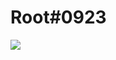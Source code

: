 # Root#0923

<img src="https://cdn.discordapp.com/attachments/1002905185032609815/1032752057700061224/Root.png">
